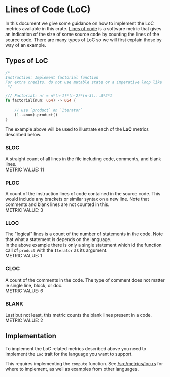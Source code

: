 # Lines of Code (LoC)

In this document we give some guidance on how to implement the LoC metrics available in this crate.
[Lines of code](https://en.wikipedia.org/wiki/Source_lines_of_code) is a software metric that gives an indication of the size of some source code by counting the lines of the source code.
There are many types of LoC so we will first explain those by way of an example.

## Types of LoC

```rust
/*
Instruction: Implement factorial function
For extra credits, do not use mutable state or a imperative loop like `for` or `while`.
 */

/// Factorial: n! = n*(n-1)*(n-2)*(n-3)...3*2*1
fn factorial(num: u64) -> u64 {
    
    // use `product` on `Iterator`
    (1..=num).product()
}
```

The example above will be used to illustrate each of the **LoC** metrics described below.

### SLOC

A straight count of all lines in the file including code, comments, and blank lines.  
METRIC VALUE: 11

### PLOC

A count of the instruction lines of code contained in the source code. This would include any brackets or similar syntax on a new line. 
Note that comments and blank lines are not counted in this.   
METRIC VALUE: 3

### LLOC

The "logical" lines is a count of the number of statements in the code. Note that what a statement is depends on the language.  
In the above example there is only a single statement which id the function call of `product` with the `Iterator` as its argument.  
METRIC VALUE: 1

### CLOC

A count of the comments in the code. The type of comment does not matter ie single line, block, or doc.  
METRIC VALUE: 6

### BLANK

Last but not least, this metric counts the blank lines present in a code.
METRIC VALUE: 2

## Implementation

To implement the LoC related metrics described above you need to implement the `Loc` trait for the language you want to support.

This requires implementing the `compute` function.
See [/src/metrics/loc.rs](https://github.com/singularity/rust-code-analysis/blob/master/src/metrics/loc.rs) for where to implement, as well as examples from other languages.
